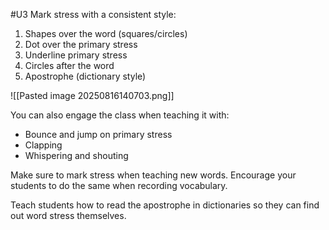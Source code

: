 #U3
Mark stress with a consistent style:
1. Shapes over the word (squares/circles)
2. Dot over the primary stress
3. Underline primary stress
4. Circles after the word
5. Apostrophe (dictionary style)

![[Pasted image 20250816140703.png]]

You can also engage the class when teaching it with:
- Bounce and jump on primary stress
- Clapping
- Whispering and shouting

Make sure to mark stress when teaching new words. Encourage your students to do the same when recording vocabulary.

Teach students how to read the apostrophe in dictionaries so they can find out word stress themselves.


